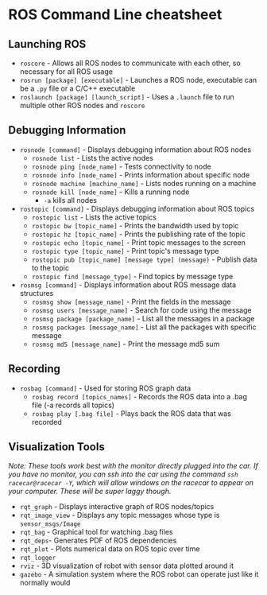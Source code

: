 # ROS Command Line cheatsheet

## Launching ROS
* `roscore` - Allows all ROS nodes to communicate with each other, so necessary for all ROS usage
* `rosrun [package] [executable]` - Launches a ROS node, executable can be a `.py` file or a C/C++ executable
* `roslaunch [package] [launch_script]` - Uses a `.launch` file to run multiple other ROS nodes and `roscore`

## Debugging Information
* `rosnode [command]` - Displays debugging information about ROS nodes
    * `rosnode list` - Lists the active nodes
    * `rosnode ping [node_name]` - Tests connectivity to node
    * `rosnode info [node_name]` - Prints information about specific node
    * `rosnode machine [machine_name]` - Lists nodes running on a machine
    * `rosnode kill [node_name]` - Kills a running node
        * `-a` kills all nodes
* `rostopic [command]` - Displays debugging information about ROS topics
    * `rostopic list` - Lists the active topics
    * `rostopic bw [topic_name]` - Prints the bandwidth used by topic
    * `rostopic hz [topic_name]` - Prints the publishing rate of the topic
    * `rostopic echo [topic_name]` - Print topic messages to the screen
    * `rostopic type [topic_name]` - Print topic's message type
    * `rostopic pub [topic_name] [message type] (message)` - Publish data to the topic
    * `rostopic find [message_type]` - Find topics by message type
* `rosmsg [command]` - Displays information about ROS message data structures
    * `rosmsg show [message_name]` - Print the fields in the message
    * `rosmsg users [message_name]` - Search for code using the message
    * `rosmsg package [package_name]` - List all the messages in a package
    * `rosmsg packages [message_name]` - List all the packages with specific message
    * `rosmsg md5 [message_name]` - Print the message md5 sum

## Recording
* `rosbag [command]` - Used for storing ROS graph data
    * `rosbag record [topics_names]` - Records the ROS data into a .bag file (-a records all topics)
    * `rosbag play [.bag file]` - Plays back the ROS data that was recorded

## Visualization Tools
*Note: These tools work best with the monitor directly plugged into the car. If you have no monitor, you can ssh into the car using the command `ssh racecar@racecar -Y`, which will allow windows on the racecar to appear on your computer. These will be super laggy though.*

* `rqt_graph` - Displays interactive graph of ROS nodes/topics
* `rqt_image_view` - Displays any topic messages whose type is `sensor_msgs/Image`
* `rqt_bag` - Graphical tool for watching .bag files
* `rqt_deps`- Generates PDF of ROS dependencies
* `rqt_plot` - Plots numerical data on ROS topic over time
* `rqt_logger`
* `rviz` - 3D visualization of robot with sensor data plotted around it
* `gazebo` - A simulation system where the ROS robot can operate just like it normally would
